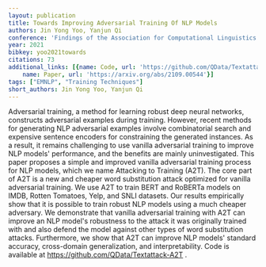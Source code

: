 ```yaml
---
layout: publication
title: Towards Improving Adversarial Training Of NLP Models
authors: Jin Yong Yoo, Yanjun Qi
conference: 'Findings of the Association for Computational Linguistics: EMNLP 2021'
year: 2021
bibkey: yoo2021towards
citations: 73
additional_links: [{name: Code, url: 'https://github.com/QData/Textattack-A2T'}, {
    name: Paper, url: 'https://arxiv.org/abs/2109.00544'}]
tags: ["EMNLP", "Training Techniques"]
short_authors: Jin Yong Yoo, Yanjun Qi
---
```

Adversarial training, a method for learning robust deep neural networks,
constructs adversarial examples during training. However, recent methods for
generating NLP adversarial examples involve combinatorial search and expensive
sentence encoders for constraining the generated instances. As a result, it
remains challenging to use vanilla adversarial training to improve NLP models'
performance, and the benefits are mainly uninvestigated. This paper proposes a
simple and improved vanilla adversarial training process for NLP models, which
we name Attacking to Training (A2T). The core part of A2T is a new and cheaper
word substitution attack optimized for vanilla adversarial training. We use A2T
to train BERT and RoBERTa models on IMDB, Rotten Tomatoes, Yelp, and SNLI
datasets. Our results empirically show that it is possible to train robust NLP
models using a much cheaper adversary. We demonstrate that vanilla adversarial
training with A2T can improve an NLP model's robustness to the attack it was
originally trained with and also defend the model against other types of word
substitution attacks. Furthermore, we show that A2T can improve NLP models'
standard accuracy, cross-domain generalization, and interpretability. Code is
available at https://github.com/QData/Textattack-A2T .